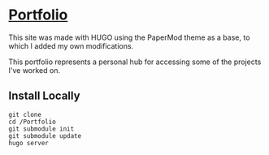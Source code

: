 # [Portfolio](https://xangrab.com/)

This site was made with HUGO using the PaperMod theme as a base, to which I added my own modifications.

This portfolio represents a personal hub for accessing some of the projects I've worked on.

## Install Locally

```
git clone
cd /Portfolio
git submodule init
git submodule update
hugo server
```
